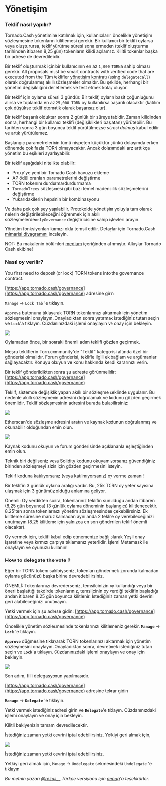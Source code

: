 # Yönetişim

### Teklif nasıl yapılır?

Tornado.Cash yönetimine katılmak için, kullanıcıların öncelikle yönetişim sözleşmesine tokenlarını kilitlemesi gerekir. Bir kullanıcı bir teklifi oylarsa veya oluşturursa, teklif yürütme süresi sona ermeden \(teklif oluşturma tarihinden itibaren 8,25 gün\) tokenların kilidi açılamaz. Kilitli tokenlar başka bir adrese de devredilebilir.

Bir teklif oluşturmak için bir kullanıcının en az `1,000 TORN`a sahip olması gerekir. All proposals must be smart contracts with verified code that are executed from the Tüm teklifler [yönetişim kontratı](https://etherscan.io/address/0x5efda50f22d34F262c29268506C5Fa42cB56A1Ce) \(using `delegatecall`\) olarak doğrulanmış akıllı sözleşmeler olmaldır. Bu şekilde, herhangi bir yönetim değişikliğini denetlemek ve test etmek kolay oluyor.

Bir teklif için oylama süresi 3 gündür. Bir teklif, oyların basit çoğunluğunu alırsa ve toplamda en az `25,000 TORN` oy kullanılırsa başarılı olacaktır \(katılım çok düşükse teklif otomatik olarak başarısız olur\).

Bir teklif başarılı olduktan sonra 2 günlük bir süreye tabidir. Zaman kilidinden sonra, herhangi bir kullanıcı teklifi \(değişiklikleri başlatan\) yürütebilir. Bu tarihten sonra 3 gün boyunca teklif yürütülmezse _süresi dolmuş_ kabul edilir ve artık yürütülemez.

Başlangıç ​​parametrelerinin tümü nispeten küçüktür çünkü dolaşımda erken dönemde çok fazla TORN olmayacaktır. Ancak dolaşımdaki arz arttıkça yönetim bu eşikleri ayarlayabilir.

Bir teklif aşağıdaki nitelikte olabilir:

* Proxy'ye yeni bir Tornado Cash havuzu ekleme
* AP ödül oranları parametrelerini değiştirme
* TORN tokenını durdurma/durdurmama
* `TornadoTrees` sözleşmesi gibi bazı temel madencilik sözleşmelerini değiştirme
* Yukarıdakilerin hepsinin bir kombinasyonu

Ve daha pek çok şey yapılabilir. Protokolde yönetişim yoluyla tam olarak nelerin değiştirilebileceğini öğrenmek için akıllı sözleşmelerde`onlyGovernance` değiştiricisine sahip işlevleri arayın.

Yönetim fonksiyonları kırmızı okla temsil edilir. Detaylar için Tornado.Cash [mimarisi diyagramını](https://github.com/https://viewer.diagrams.net/?highlight=0000ff&edit=_blank&layers=1&nav=1&title=tornado-cash-contract-overview.drawio#Uhttps%3A%2F%2Fraw.githubusercontent.com%2FRezan-vm%2Ftornado-cash-edu%2Fmain%2Ftornado-cash-contract-overview.drawio/) inceleyin.

NOT: Bu makalenin bölümleri [medium](https://tornado-cash.medium.com/tornado-cash-governance-proposal-a55c5c7d0703/) içeriğinden alınmıştır. Alkışlar Tornado Cash ekibine!

### Nasıl oy verilir?

You first need to deposit \(or lock\) TORN tokens into the governance contract.

[https://app.tornado.cash/governance](https://app.tornado.cash/governance) adresine girin

`Manage` -&gt; `Lock Tab` 'e tıklayın.

`Approve` butonuna tıklayarak TORN tokenlarınızı aktarmak için yönetim sözleşmesini onaylayın. Onayladıktan sonra yatırmak istediğiniz tutarı seçin ve `Lock`'a tıklayın. Cüzdanınızdaki işlemi onaylayın ve onay için bekleyin.

![](.gitbook/assets/c05e5a1813edad280544b627b24002dc8d5adcf2.png)

Oylamadan önce, bir sonraki önemli adım teklifi gözden geçirmek.

Meşru tekliflerin Torn.community'de "Teklif" kategorisi altında özel bir gönderisi olmalıdır. Forum gönderisi, teklifle ilgili ek bağlam ve argümanlar sağlayacaktır. Konuyu okuyun ve konu hakkında kendi kararınızı verin.

Bir teklif gönderildikten sonra şu adreste görünmelidir: [https://app.tornado.cash/governance](https://app.tornado.cash/governance)

Teklif, sistemde değişiklik yapan akıllı bir sözleşme şeklinde uygulanır. Bu nedenle akıllı sözleşmenin adresini doğrulamak ve kodunu gözden geçirmek önemlidir. Teklif sözleşmesinin adresini burada bulabilirsiniz:

![](.gitbook/assets/181d612b6c57964bab59c8e5b766f5247211083d.png)

Etherscan'de sözleşme adresini aratın ve kaynak kodunun doğrulanmış ve okunabilir olduğundan emin olun.

![](.gitbook/assets/d2d37d169a94f09156e76fa522b7974cb7c9ac3f.png)

Kaynak kodunu okuyun ve forum gönderisinde açıklananla eşleştiğinden emin olun.

Teknik biri değilseniz veya Solidity kodunu okuyamıyorsanız güvendiğiniz birinden sözleşmeyi sizin için gözden geçirmesini isteyin.

Teklif koduna katılıyorsanız \(veya katılmıyorsanız\) oy verme zamanı!

Bir teklifin 3 günlük oylama aralığı vardır. Bu, 25k TORN oy yeter sayısına ulaşmak için 3 günümüz olduğu anlamına geliyor.

Önemli: Oy verdikten sonra, tokenlarınız teklifin sunulduğu andan itibaren \(8,25 gün boyunca\) \(3 günlük oylama döneminin başlangıcı\) kilitlenecektir. 8.25'ten sonra tokenlarınızı yönetim sözleşmesinden çekebilirsiniz. Ek kilitleme süresine maruz kalmadan aynı anda 2 teklife oy verebileceğinizi unutmayın \(8.25 kilitleme için yalnızca en son gönderilen teklif önemli olacaktır\).

Oy vermek için, teklifi kabul edip etmemenize bağlı olarak Yeşil onay işaretine veya kırmızı çarpıya tıklamanız yeterlidir. İşlemi Metamask ile onaylayın ve oyunuzu kullanın!

### How to delegate the vote ?

Eğer bir TORN tokenı sahibiyseniz, tokenları göndermek zorunda kalmadan oylama gücünüzü başka birine devredebilirsiniz.

ÖNEMLİ: Tokenlarınızı devrederseniz, temsilcinizin oy kullandığı veya bir öneri başlattığı takdirde tokenlarınız, temsilcinin oy verdiği teklifin başladığı andan itibaren 8.25 gün boyunca kilitlenir. İstediğiniz zaman yetki devrini geri alabileceğinizi unutmayın.

Yetki vermek için şu adrese gidin: [https://app.tornado.cash/governance](https://app.tornado.cash/governance)

Öncelikle yönetim sözleşmesinde tokenlarınızı kilitlemeniz gerekir. **`Manage`** -&gt; **`Lock`** 'e tıklayın.

**`Approve`** düğmesine tıklayarak TORN tokenlarınızı aktarmak için yönetim sözleşmesini onaylayın. Onayladıktan sonra, devretmek istediğiniz tutarı seçin ve **`Lock`**'a tıklayın. Cüzdanınızdaki işlemi onaylayın ve onay için bekleyin.

![](.gitbook/assets/c05e5a1813edad280544b627b24002dc8d5adcf2%20%281%29.png)

Son adım, fiili delegasyonun yapılmasıdır.

[https://app.tornado.cash/governance](https://app.tornado.cash/governance) adresine tekrar gidin

**`Manage`** -&gt; **`Delegate`** 'e tıklayın.

Yetki vermek istediğiniz adresi girin ve **`Delegate`**'e tıklayın. Cüzdanınızdaki işlemi onaylayın ve onay için bekleyin.

Kilitli bakiyenizin tamamı devredilecektir.

İstediğiniz zaman yetki devrini iptal edebilirsiniz. Yetkiyi geri almak için,

![](.gitbook/assets/43c05d176d7f75a336af7a865565c9b23786b98c.png)

İstediğiniz zaman yetki devrini iptal edebilirsiniz.

Yetkiyi geri almak için, `Manage` -&gt; `Undelegate` sekmesindeki `Undelegate` 'e tıklayın

_Bu metnin yazarı_ [_@rezan_](https://torn.community/u/Rezan/summary)\_\_ _Türkçe versiyonu için_ [_armog_](https://twitter.com/arm00g)_'a teşekkürler._

